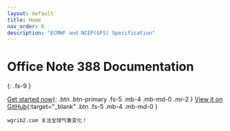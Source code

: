 ```yaml
---
layout: default
title: Home
nav_order: 0
description: "ECMWF and NCEP(GFS) Specification"
---
```


# Office Note 388 Documentation
{: .fs-9 }

<!-- ECMWF and NCEP(GFS) Specification
{: .fs-6 .fw-300 } -->

[Get started now](#getting-started){: .btn .btn-primary .fs-5 .mb-4 .mb-md-0 .mr-2 }
[View it on GitHub][Just the Docs repo]{:target="_blank" .btn .fs-5 .mb-4 .mb-md-0 }

```
wgrib2.com 关注全球气象变化！
```

[Just the Docs repo]: https://github.com/helloyuzz/doc.wgrib2.com